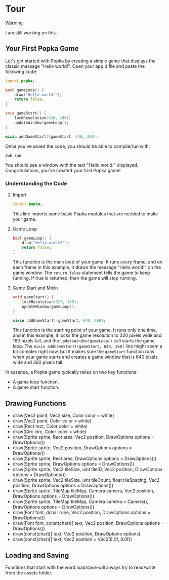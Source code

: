# Tour

> [!WARNING]  
> I am still working on this.

## Your First Popka Game

Let's get started with Popka by creating a simple game that displays the classic message "Hello world!". Open your app.d file and paste the following code:

```d
import popka;

bool gameLoop() {
    draw("Hello world!");
    return false;
}

void gameStart() {
    lockResolution(320, 180);
    updateWindow!gameLoop();
}

mixin addGameStart!(gameStart, 640, 360);
```

Once you've saved the code, you should be able to compile/run with:

```bash
dub run
```

You should see a window with the text "Hello world!" displayed.
Congratulations, you've created your first Popka game!

### Understanding the Code

1. Import

    ```d
    import popka;
    ```

    This line imports some basic Popka modules that are needed to make your game.

2. Game Loop

    ```d
    bool gameLoop() {
        draw("Hello world!");
        return false;
    }
    ```

    This function is the main loop of your game. It runs every frame, and on each frame in this example, it draws the message "Hello world!" on the game window.
    The `return false` statement tells the game to keep running. If true is returned, then the game will stop running.

3. Game Start and Mixin

    ```d
    void gameStart() {
        lockResolution(320, 180);
        updateWindow!gameLoop();
    }

    mixin addGameStart!(gameStart, 640, 360);
    ```

    This function is the starting point of your game. It runs only one time, and in this example, it locks the game resolution to 320 pixels wide and 180 pixels tall, and the `updateWindow!gameLoop()` call starts the game loop.
    The `mixin addGameStart!(gameStart, 640, 360)` line might seem a bit complex right now, but it makes sure the `gameStart` function runs when your game starts and creates a game window that is 640 pixels wide and 360 pixels tall.

In essence, a Popka game typically relies on two key functions:

* A game loop function.
* A game start function.

## Drawing Functions

* draw(Vec2 point, Vec2 size, Color color = white)
* draw(Vec2 point, Color color = white)
* draw(Rect rect, Color color = white)
* draw(Circ circ, Color color = white)
* draw(Sprite sprite, Rect area, Vec2 position, DrawOptions options = DrawOptions())
* draw(Sprite sprite, Vec2 position, DrawOptions options = DrawOptions())
* draw(Sprite sprite, Rect area, DrawOptions options = DrawOptions())
* draw(Sprite sprite, DrawOptions options = DrawOptions())
* draw(Sprite sprite, Vec2 tileSize, uint tileID, Vec2 position, DrawOptions options = DrawOptions())
* draw(Sprite sprite, Vec2 tileSize, uint tileCount, float tileSpacing, Vec2 position, DrawOptions options = DrawOptions())
* draw(Sprite sprite, TileMap tileMap, Camera camera, Vec2 position, DrawOptions options = DrawOptions())
* draw(Sprite sprite, TileMap tileMap, Camera camera = Camera(), DrawOptions options = DrawOptions())
* draw(Font font, dchar rune, Vec2 position, DrawOptions options = DrawOptions())
* draw(Font font, const(char)[] text, Vec2 position, DrawOptions options = DrawOptions())
* draw(const(char)[] text, Vec2 position, DrawOptions options)
* draw(const(char)[] text, Vec2 position = Vec2(8.0f, 8.0f))

## Loading and Saving

Functions that start with the word load/save will always try to read/write from the assets folder.
